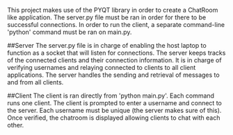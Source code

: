 This project makes use of the PYQT library in order to create a ChatRoom like application. 
The server.py file must be ran in order for there to be successful connections. In order to run the client, a separate command-line
'python' command must be ran on main.py.


##Server
The server.py file is in charge of enabling the host laptop to function as a socket that will listen for connections.
The server keeps tracks of the connected clients and their connection information. It is in charge of verifying usernames and relaying
connected to clients to all client applications. The server handles the sending and retrieval of messages to and from all clients.



##Client
The client is ran directly from 'python main.py'. Each command runs one client. The client is prompted to enter a username and connect
to the server. Each username must be unique (the server makes sure of this). Once verified, the chatroom is displayed allowing clients
to chat with each other.